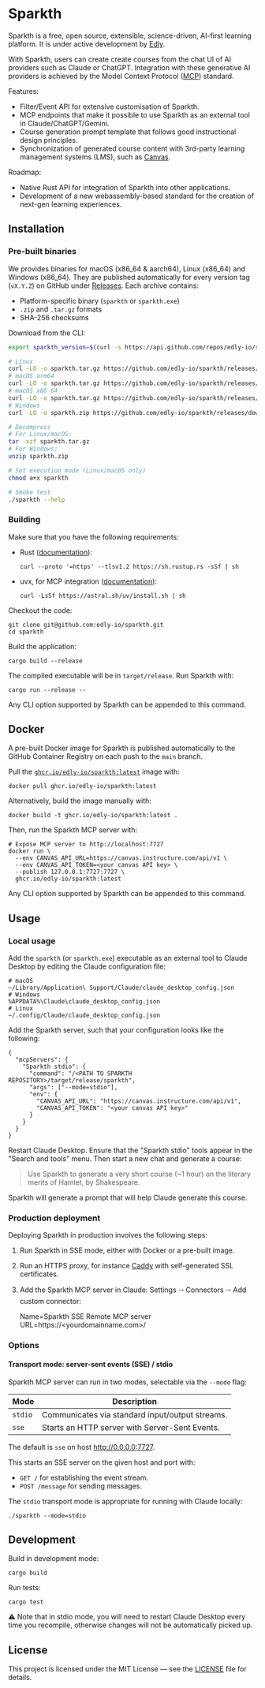 # Sparkth

Sparkth is a free, open source, extensible, science-driven, AI-first learning platform. It is under active development by
[Edly](https://edly.io).

With Sparkth, users can create create courses from the chat UI of AI providers such as Claude or ChatGPT. Integration with these generative AI providers is achieved by the Model Context Protocol ([MCP](https://modelcontextprotocol.io/)) standard.

Features:

- Filter/Event API for extensive customisation of Sparkth.
- MCP endpoints that make it possible to use Sparkth as an external tool in Claude/ChatGPT/Gemini.
- Course generation prompt template that follows good instructional design principles.
- Synchronization of generated course content with 3rd-party learning management systems (LMS), such as [Canvas](https://canvas.instructure.com/).

Roadmap:

- Native Rust API for integration of Sparkth into other applications.
- Development of a new webassembly-based standard for the creation of next-gen learning experiences.

## Installation

### Pre-built binaries

We provides binaries for macOS (x86\_64 & aarch64), Linux (x86\_64) and Windows (x86\_64). They are published automatically for every version tag (`vX.Y.Z`) on GitHub under [Releases](https://github.com/edly-io/sparkth/releases). Each archive contains:

* Platform-specific binary (`sparkth` or `sparkth.exe`)
* `.zip` and `.tar.gz` formats
* SHA-256 checksums

Download from the CLI:

```sh
export sparkth_version=$(curl -s https://api.github.com/repos/edly-io/sparkth/releases/latest | sed -n 's/.*"tag_name": "\([^"]*\)".*/\1/p')

# Linux
curl -LO -o sparkth.tar.gz https://github.com/edly-io/sparkth/releases/download/$sparkth_version/sparkth-$sparkth_version-x86_64-unknown-linux-gnu.tar.gz
# macOS arm64
curl -LO -o sparkth.tar.gz https://github.com/edly-io/sparkth/releases/download/$sparkth_version/sparkth-$sparkth_version-aarch64-apple-darwin.tar.gz
# macOS x86_64
curl -LO -o sparkth.tar.gz https://github.com/edly-io/sparkth/releases/download/$sparkth_version/sparkth-$sparkth_version-x86_64-apple-darwin.tar.gz
# Windows
curl -LO -o sparkth.zip https://github.com/edly-io/sparkth/releases/download/$sparkth_version/sparkth-$sparkth_version-x86_64-pc-windows-msvc.zip

# Decompress
# For Linux/macOS:
tar -xzf sparkth.tar.gz
# For Windows:
unzip sparkth.zip

# Set execution mode (Linux/macOS only)
chmod a+x sparkth

# Smoke test
./sparkth --help
```

### Building

Make sure that you have the following requirements:

- Rust ([documentation](https://doc.rust-lang.org/book/ch01-01-installation.html)):

      curl --proto '=https' --tlsv1.2 https://sh.rustup.rs -sSf | sh

- uvx, for MCP integration ([documentation](https://docs.npmjs.com/downloading-and-installing-node-js-and-npm)):

      curl -LsSf https://astral.sh/uv/install.sh | sh

Checkout the code:

    git clone git@github.com:edly-io/sparkth.git
    cd sparkth

Build the application:

    cargo build --release

The compiled executable will be in `target/release`. Run Sparkth with:

    cargo run --release --

Any CLI option supported by Sparkth can be appended to this command.

## Docker

A pre-built Docker image for Sparkth is published automatically to the GitHub Container Registry on each push to the `main` branch.

Pull the [`ghcr.io/edly-io/sparkth:latest`](https://github.com/edly-io/sparkth/pkgs/container/sparkth) image with:

    docker pull ghcr.io/edly-io/sparkth:latest

Alternatively, build the image manually with:

    docker build -t ghcr.io/edly-io/sparkth:latest .

Then, run the Sparkth MCP server with:

    # Expose MCP server to http://localhost:7727
    docker run \
      --env CANVAS_API_URL=https://canvas.instructure.com/api/v1 \
      --env CANVAS_API_TOKEN=<your canvas API key> \
      --publish 127.0.0.1:7727:7727 \
      ghcr.io/edly-io/sparkth:latest

Any CLI option supported by Sparkth can be appended to this command.

## Usage

### Local usage

Add the `sparkth` (or `sparkth.exe`) executable as an external tool to Claude Desktop by editing the Claude configuration file:

    # macOS
    ~/Library/Application\ Support/Claude/claude_desktop_config.json
    # Windows
    %APPDATA%\Claude\claude_desktop_config.json
    # Linux
    ~/.config/Claude/claude_desktop_config.json

Add the Sparkth server, such that your configuration looks like the following:

    {
      "mcpServers": {
        "Sparkth stdio": {
          "command": "/<PATH TO SPARKTH REPOSITORY>/target/release/sparkth",
          "args": ["--mode=stdio"],
          "env": {
            "CANVAS_API_URL": "https://canvas.instructure.com/api/v1",
            "CANVAS_API_TOKEN": "<your canvas API key>"
          }
        }
      }
    }

Restart Claude Desktop. Ensure that the "Sparkth stdio" tools appear in the "Search and tools" menu. Then start a new chat and generate a course:

> Use Sparkth to generate a very short course (~1 hour) on the literary merits of Hamlet, by Shakespeare.

Sparkth will generate a prompt that will help Claude generate this course.

### Production deployment

Deploying Sparkth in production involves the following steps:

1. Run Sparkth in SSE mode, either with Docker or a pre-built image.
2. Run an HTTPS proxy, for instance [Caddy](https://caddyserver.com/) with self-generated SSL certificates.
3. Add the Sparkth MCP server in Claude: Settings 🠂 Connectors 🠂 Add custom connector:

      Name=Sparkth SSE
      Remote MCP server URL=https://<yourdomainname.com>/

### Options

#### Transport mode: server-sent events (SSE) / stdio

Sparkth MCP server can run in two modes, selectable via the `--mode` flag:

| Mode    | Description                                          |
| ------- | ---------------------------------------------------- |
| `stdio` | Communicates via standard input/output streams.      |
| `sse`   | Starts an HTTP server with Server-Sent Events.       |

The default is `sse` on host http://0.0.0.0:7727.

This starts an SSE server on the given host and port with:

* `GET /` for establishing the event stream.
* `POST /message` for sending messages.

The `stdio` transport mode is appropriate for running with Claude locally:

    ./sparkth --mode=stdio

## Development

Build in development mode:

    cargo build

Run tests:

    cargo test

⚠️ Note that in stdio mode, you will need to restart Claude Desktop every time you recompile, otherwise changes will not be automatically picked up.

## License

This project is licensed under the MIT License — see the [LICENSE](LICENSE) file for details.
